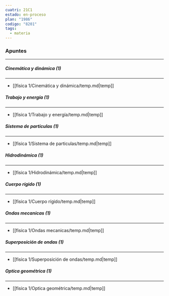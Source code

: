 ```yaml
---
cuatri: 21C1
estado: en-proceso
plan: "1986"
codigo: "8201"
tags:
  - materia
---
```

### Apuntes 
---
##### Cinemática y dinámica (1)
---
* [[fisica 1/Cinemática y dinámica/temp.md|temp]]

##### Trabajo y energía (1)
---
* [[fisica 1/Trabajo y energía/temp.md|temp]]

##### Sistema de particulas (1)
---
* [[fisica 1/Sistema de particulas/temp.md|temp]]

##### Hidrodinámica (1)
---
* [[fisica 1/Hidrodinámica/temp.md|temp]]

##### Cuerpo rígido (1)
---
* [[fisica 1/Cuerpo rígido/temp.md|temp]]

##### Ondas mecanicas (1)
---
* [[fisica 1/Ondas mecanicas/temp.md|temp]]

##### Superposición de ondas (1)
---
* [[fisica 1/Superposición de ondas/temp.md|temp]]

##### Optica geométrica (1)
---
* [[fisica 1/Optica geométrica/temp.md|temp]]

